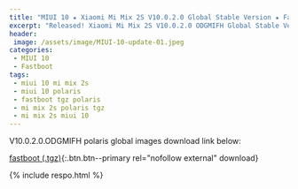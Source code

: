 ```yaml
---
title: "MIUI 10 ★ Xiaomi Mi Mix 2S V10.0.2.0 Global Stable Version ★ Fastboot ROM Download"
excerpt: "Released! Xiaomi Mi Mix 2S V10.0.2.0 ODGMIFH Global Stable Version Fastboot File Download"
header:
 image: /assets/image/MIUI-10-update-01.jpeg
categories:
 - MIUI 10
 - Fastboot
tags:
 - miui 10 mi mix 2s
 - miui 10 polaris
 - fastboot tgz polaris
 - mi mix 2s polaris tgz
 - mi mix 2s miui 10
---
```


V10.0.2.0.ODGMIFH polaris global images download link below:

[fastboot (.tgz)](http://bigota.d.miui.com/V10.0.2.0.ODGMIFH/polaris_global_images_V10.0.2.0.ODGMIFH_20180910.0000.00_8.0_global_9c116ebbbe.tgz){:.btn.btn--primary rel="nofollow external" download}

{% include respo.html %}
